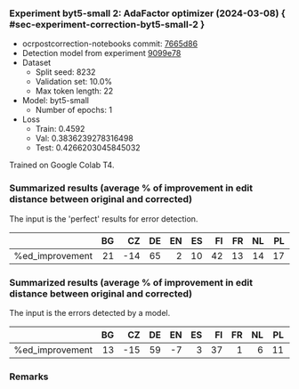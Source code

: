 ### Experiment byt5-small 2: AdaFactor optimizer (2024-03-08) { #sec-experiment-correction-byt5-small-2 }

* ocrpostcorrection-notebooks commit: [7665d86](https://github.com/jvdzwaan/ocrpostcorrection-notebooks/commit/7665d86e2a210e503b9332d83baa5174f89ebf99)
* Detection model from experiment [9099e78](https://github.com/jvdzwaan/ocrpostcorrection-notebooks/commit/9099e785177a5c5207d01d80422e68d30f39636d)
* Dataset
    * Split seed: 8232
    * Validation set: 10.0%
    * Max token length: 22
* Model: byt5-small
    * Number of epochs: 1
* Loss
    * Train: 0.4592
    * Val: 0.3836239278316498
    * Test: 0.4266203045845032

Trained on Google Colab T4.

### Summarized results (average % of improvement in edit distance between original and corrected)

The input is the 'perfect' results for error detection.

|                 |   BG |   CZ |   DE |   EN |   ES |   FI |   FR |   NL |   PL |   SL |
|:----------------|-----:|-----:|-----:|-----:|-----:|-----:|-----:|-----:|-----:|-----:|
| %ed_improvement |   21 |  -14 |   65 |    2 |   10 |   42 |   13 |   14 |   17 |   -8 |

### Summarized results (average % of improvement in edit distance between original and corrected)

The input is the errors detected by a model.

|                 |   BG |   CZ |   DE |   EN |   ES |   FI |   FR |   NL |   PL |   SL |
|:----------------|-----:|-----:|-----:|-----:|-----:|-----:|-----:|-----:|-----:|-----:|
| %ed_improvement |   13 |  -15 |   59 |   -7 |    3 |   37 |    1 |    6 |   11 |  -19 |

### Remarks